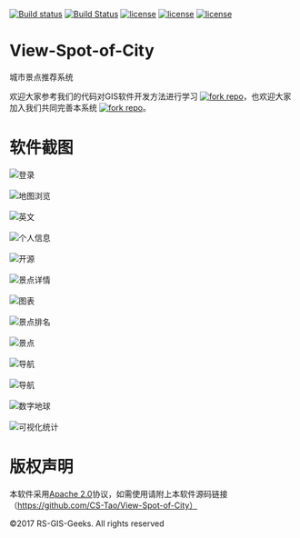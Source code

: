 [![Build status](https://ci.appveyor.com/api/projects/status/gg0cwn5n9cnsucva?svg=true)](https://ci.appveyor.com/project/CS-Tao/view-spot-of-city) [![Build Status](https://travis-ci.org/CS-Tao/View-Spot-of-City.svg?branch=master)](https://travis-ci.org/CS-Tao/View-Spot-of-City) [![license](https://img.shields.io/badge/license-Apche%202.0-orange.svg)](http://www.apache.org/licenses/LICENSE-2.0.html) [![license](https://img.shields.io/badge/chat-Github%20issues-blue.svg)](https://github.com/RS-GIS-Geeks/View-Spot-of-City/issues) [![license](https://img.shields.io/badge/Maint-yes-green.svg)](https://github.com/RS-GIS-Geeks/View-Spot-of-City)
# View-Spot-of-City
城市景点推荐系统

欢迎大家参考我们的代码对GIS软件开发方法进行学习 [![fork repo](https://img.shields.io/github/stars/badges/shields.svg?style=social&label=Stars)](https://github.com/RS-GIS-Geeks/View-Spot-of-City)，也欢迎大家加入我们共同完善本系统 [![fork repo](https://img.shields.io/github/forks/badges/shields.svg?style=social&label=Fork)](https://github.com/RS-GIS-Geeks/View-Spot-of-City)。

# 软件截图
![登录](https://raw.githubusercontent.com/CS-Tao/github-content/master/contents/github/View%20Recommender/%E7%99%BB%E5%BD%95.png)<br><br>
![地图浏览](https://github.com/CS-Tao/github-content/blob/master/contents/github/View%20Recommender/%E5%9C%B0%E5%9B%BE%E6%B5%8F%E8%A7%88.png)<br><br>
![英文](https://raw.githubusercontent.com/CS-Tao/github-content/master/contents/github/View%20Recommender/%E8%8B%B1%E6%96%87.png)<br><br>
![个人信息](https://raw.githubusercontent.com/CS-Tao/github-content/master/contents/github/View%20Recommender/%E4%B8%AA%E4%BA%BA%E4%BF%A1%E6%81%AF.png)<br><br>
![开源](https://raw.githubusercontent.com/CS-Tao/github-content/master/contents/github/View%20Recommender/OpenSource.png)<br><br>
![景点详情](https://raw.githubusercontent.com/CS-Tao/github-content/master/contents/github/View%20Recommender/%E6%99%AF%E7%82%B9%E8%AF%A6%E6%83%85.png)<br><br>
![图表](https://raw.githubusercontent.com/CS-Tao/github-content/master/contents/github/View%20Recommender/%E5%9B%BE%E8%A1%A8.png)<br><br>
![景点排名](https://raw.githubusercontent.com/CS-Tao/github-content/master/contents/github/View%20Recommender/%E6%8E%92%E5%90%8D.png)<br><br>
![景点](https://raw.githubusercontent.com/CS-Tao/github-content/master/contents/github/View%20Recommender/%E6%99%AF%E7%82%B9%E6%A1%86.png)<br><br>
![导航](https://raw.githubusercontent.com/CS-Tao/github-content/master/contents/github/View%20Recommender/%E5%AF%BC%E8%88%AA1.png)<br><br>
![导航](https://raw.githubusercontent.com/CS-Tao/github-content/master/contents/github/View%20Recommender/%E5%AF%BC%E8%88%AA2.png)<br><br>
![数字地球](https://raw.githubusercontent.com/CS-Tao/github-content/master/contents/github/View%20Recommender/Earth.png)<br><br>
![可视化统计](https://raw.githubusercontent.com/CS-Tao/github-content/master/contents/github/View%20Recommender/%E7%BB%9F%E8%AE%A1%E5%9B%BE.png)<br>
# 版权声明
本软件采用[Apache 2.0](http://www.apache.org/licenses/LICENSE-2.0.html)协议，如需使用请附上本软件源码链接（https://github.com/CS-Tao/View-Spot-of-City）<br>

©2017 RS-GIS-Geeks. All rights reserved
